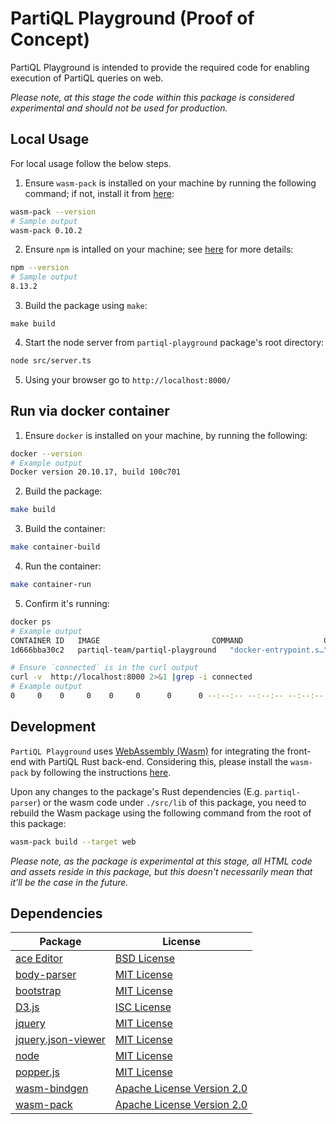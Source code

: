 # PartiQL Playground (Proof of Concept)

PartiQL Playground is intended to provide the required code for enabling execution of PartiQL queries on web.

_Please note, at this stage the code within this package is considered experimental and should not be used for production._

## Local Usage
For local usage follow the below steps.

1. Ensure `wasm-pack` is installed on your machine by running the following command; if not, install it from [here](https://rustwasm.github.io/wasm-pack/installer/):
```bash
wasm-pack --version
# Sample output
wasm-pack 0.10.2
```
2. Ensure `npm` is intalled on your machine; see [here](https://docs.npmjs.com/downloading-and-installing-node-js-and-npm) for more details:
```bash
npm --version
# Sample output
8.13.2
```
3. Build the package using `make`:
```
make build
```
4. Start the node server from `partiql-playground` package's root directory:
```bash
node src/server.ts
```
5. Using your browser go to `http://localhost:8000/`

## Run via docker container

1. Ensure `docker` is installed on your machine, by running the following:
```bash
docker --version
# Example output
Docker version 20.10.17, build 100c701
```
2. Build the package:
```bash
make build
```
3. Build the container:
```bash
make container-build
```
4. Run the container:
```bash
make container-run
```
5. Confirm it's running:
```bash
docker ps
# Example output
CONTAINER ID   IMAGE                         COMMAND                  CREATED          STATUS          PORTS                              NAMES
1d666bba30c2   partiql-team/partiql-playground   "docker-entrypoint.s…"   4 minutes ago    Up 4 minutes    0.0.0.0:8000->8000/tcp, 8080/tcp   infallible_goldberg

# Ensure `connected` is in the curl output 
curl -v  http://localhost:8000 2>&1 |grep -i connected
# Example output
0     0    0     0    0     0      0      0 --:--:-- --:--:-- --:--:--     0* Connected to localhost (127.0.0.1) port 8000 (#0)
```

## Development
`PartiQL Playground` uses [WebAssembly (Wasm)](https://webassembly.org/) for integrating the front-end with PartiQL Rust back-end.
Considering this, please install the `wasm-pack` by following the instructions [here](https://github.com/rustwasm/wasm-pack#-prerequisities).

Upon any changes to the package's Rust dependencies (E.g. `partiql-parser`) or the wasm code under `./src/lib` of this package, you need to rebuild the Wasm package using the following command from the root of this package:
```bash
wasm-pack build --target web
```

_Please note, as the package is experimental at this stage, all HTML code and assets reside in this package, but this doesn't necessarily mean that it'll be the case in the future._

## Dependencies
| Package                                                                | License                                                                                         |
|------------------------------------------------------------------------|-------------------------------------------------------------------------------------------------|
| [ace Editor](https://ace.c9.io/)                                       | [BSD License](https://github.com/ajaxorg/ace/blob/master/LICENSE)                               |
| [body-parser](https://github.com/expressjs/body-parser)                | [MIT License](https://github.com/expressjs/body-parser/blob/master/LICENSE)                     |
| [bootstrap](https://getbootstrap.com/)                                 | [MIT License](https://github.com/twbs/bootstrap/blob/main/LICENSE)                              |
| [D3.js](https://d3js.org/)                                             | [ISC License](https://github.com/d3/d3/blob/main/LICENSE)                                       |
| [jquery](https://jquery.com)                                           | [MIT License](https://github.com/jquery/jquery/blob/main/LICENSE.txt)                           |
| [jquery.json-viewer](https://www.npmjs.com/package/jquery.json-viewer) | [MIT License](https://github.com/abodelot/jquery.json-viewer/blob/master/LICENSE)               |
| [node](https://nodejs.org/en/)                                         | [MIT License](https://github.com/nodejs/node/blob/main/LICENSE)                                 |
| [popper.js](https://github.com/floating-ui/floating-ui)                | [MIT License](https://github.com/floating-ui/floating-ui/blob/master/LICENSE)                   | 
| [wasm-bindgen](https://github.com/rustwasm/wasm-bindgen)               | [Apache License Version 2.0](https://github.com/rustwasm/wasm-bindgen/blob/main/LICENSE-APACHE) | 
| [wasm-pack](https://github.com/rustwasm/wasm-pack)                     | [Apache License Version 2.0](https://github.com/rustwasm/wasm-pack/blob/master/LICENSE-APACHE)  |